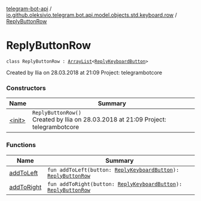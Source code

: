 [telegram-bot-api](../../index.md) / [io.github.oleksivio.telegram.bot.api.model.objects.std.keyboard.row](../index.md) / [ReplyButtonRow](./index.md)

# ReplyButtonRow

`class ReplyButtonRow : `[`ArrayList`](https://docs.oracle.com/javase/6/docs/api/java/util/ArrayList.html)`<`[`ReplyKeyboardButton`](../../io.github.oleksivio.telegram.bot.api.model.objects.std.keyboard.button/-reply-keyboard-button/index.md)`>`

Created by Ilia on 28.03.2018 at 21:09 Project: telegrambotcore

### Constructors

| Name | Summary |
|---|---|
| [&lt;init&gt;](-init-.md) | `ReplyButtonRow()`<br>Created by Ilia on 28.03.2018 at 21:09 Project: telegrambotcore |

### Functions

| Name | Summary |
|---|---|
| [addToLeft](add-to-left.md) | `fun addToLeft(button: `[`ReplyKeyboardButton`](../../io.github.oleksivio.telegram.bot.api.model.objects.std.keyboard.button/-reply-keyboard-button/index.md)`): `[`ReplyButtonRow`](./index.md) |
| [addToRight](add-to-right.md) | `fun addToRight(button: `[`ReplyKeyboardButton`](../../io.github.oleksivio.telegram.bot.api.model.objects.std.keyboard.button/-reply-keyboard-button/index.md)`): `[`ReplyButtonRow`](./index.md) |
